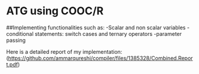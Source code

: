# ATG using COOC/R

##Implementing functionalities such as:
-Scalar and non scalar variables
-conditional statements: switch cases and ternary operators
-parameter passing 







Here is a detailed report of my implementation:
(https://github.com/ammarqureshi/compiler/files/1385328/Combined.Report.pdf)
